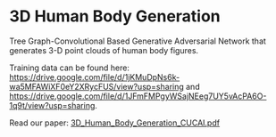 # 3D Human Body Generation

Tree Graph-Convolutional Based Generative Adversarial Network that generates 3-D point clouds of human body figures. 

Training data can be found here: https://drive.google.com/file/d/1jKMuDpNs6k-wa5MFAWiXF0eY2XRycFUS/view?usp=sharing and https://drive.google.com/file/d/1JFmFMPgyWSajNEeg7UY5vAcPA6O-1q9t/view?usp=sharing. 

Read our paper: [3D_Human_Body_Generation_CUCAI.pdf](https://github.com/hillspen/tree-gan/files/9667415/3D_Human_Body_Generation_CUCAI.pdf)

